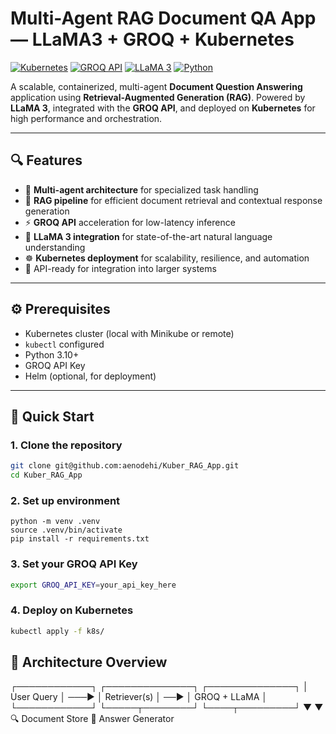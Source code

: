 # Multi-Agent RAG Document QA App — LLaMA3 + GROQ + Kubernetes

[![Kubernetes](https://img.shields.io/badge/Kubernetes-Production%20Ready-326CE5?logo=kubernetes)](https://kubernetes.io/)
[![GROQ API](https://img.shields.io/badge/GROQ-API-00D8FF?logo=graphql)](https://groq.com/)
[![LLaMA 3](https://img.shields.io/badge/LLaMA-3-8B008B)](https://meta.ai/llama/)
[![Python](https://img.shields.io/badge/Python-3.10+-3776AB?logo=python)](https://www.python.org/)

A scalable, containerized, multi-agent **Document Question Answering** application using **Retrieval-Augmented Generation (RAG)**. Powered by **LLaMA 3**, integrated with the **GROQ API**, and deployed on **Kubernetes** for high performance and orchestration.

---

## 🔍 Features

- 🤖 **Multi-agent architecture** for specialized task handling
- 📄 **RAG pipeline** for efficient document retrieval and contextual response generation
- ⚡ **GROQ API** acceleration for low-latency inference
- 🦙 **LLaMA 3 integration** for state-of-the-art natural language understanding
- ☸️ **Kubernetes deployment** for scalability, resilience, and automation
- 🚀 API-ready for integration into larger systems

---

## ⚙️ Prerequisites

- Kubernetes cluster (local with Minikube or remote)
- `kubectl` configured
- Python 3.10+
- GROQ API Key
- Helm (optional, for deployment)

---

## 🚀 Quick Start

### 1. Clone the repository
```bash
git clone git@github.com:aenodehi/Kuber_RAG_App.git
cd Kuber_RAG_App
```
### 2. Set up environment
```
python -m venv .venv
source .venv/bin/activate
pip install -r requirements.txt

```
### 3. Set your GROQ API Key
```bash
export GROQ_API_KEY=your_api_key_here
```
### 4. Deploy on Kubernetes
```bash
kubectl apply -f k8s/
```
## 🧠 Architecture Overview
┌────────────┐       ┌──────────────┐      ┌──────────────┐
│ User Query │ ───►  │ Retriever(s) │ ──►  │ GROQ + LLaMA │
└────────────┘       └─────┬────────┘      └────┬─────────┘
                           ▼                      ▼
                    🔍 Document Store       🧠 Answer Generator


